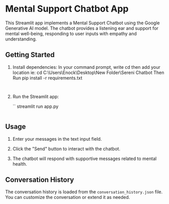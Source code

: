 # Mental Support Chatbot App

This Streamlit app implements a Mental Support Chatbot using the Google Generative AI model. The chatbot provides a listening ear and support for mental well-being, responding to user inputs with empathy and understanding.

## Getting Started

1. Install dependencies:
   In your command prompt, 
   write cd then add your location ie: cd C:\Users\Enock\Desktop\New Folder\Sereni Chatbot
   Then Run
    pip install -r requirements.txt
    ```


2. Run the Streamlit app:

    ``
    streamlit run app.py
    ```

## Usage

1. Enter your messages in the text input field.

2. Click the "Send" button to interact with the chatbot.

3. The chatbot will respond with supportive messages related to mental health.

## Conversation History

The conversation history is loaded from the `conversation_history.json` file. You can customize the conversation or extend it as needed.
